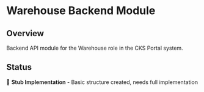 # Warehouse Backend Module

## Overview
Backend API module for the Warehouse role in the CKS Portal system.

## Status
🔨 **Stub Implementation** - Basic structure created, needs full implementation